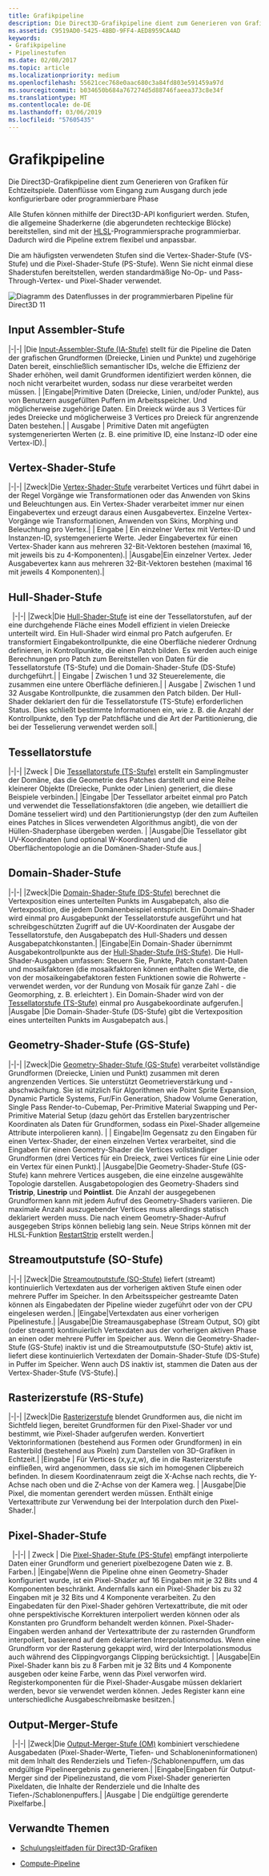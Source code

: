 ```yaml
---
title: Grafikpipeline
description: Die Direct3D-Grafikpipeline dient zum Generieren von Grafiken für Echtzeitspiele. Datenflüsse vom Eingang zum Ausgang durch jede konfigurierbare oder programmierbare Phase
ms.assetid: C9519AD0-5425-48BD-9FF4-AED8959CA4AD
keywords:
- Grafikpipeline
- Pipelinestufen
ms.date: 02/08/2017
ms.topic: article
ms.localizationpriority: medium
ms.openlocfilehash: 55621cec768e0aac680c3a84fd803e591459a97d
ms.sourcegitcommit: b034650b684a767274d5d88746faeea373c8e34f
ms.translationtype: MT
ms.contentlocale: de-DE
ms.lasthandoff: 03/06/2019
ms.locfileid: "57605435"
---
```

# <a name="graphics-pipeline"></a>Grafikpipeline


Die Direct3D-Grafikpipeline dient zum Generieren von Grafiken für Echtzeitspiele. Datenflüsse vom Eingang zum Ausgang durch jede konfigurierbare oder programmierbare Phase

Alle Stufen können mithilfe der Direct3D-API konfiguriert werden. Stufen, die allgemeine Shaderkerne (die abgerundeten rechteckige Blöcke) bereitstellen, sind mit der [HLSL](https://msdn.microsoft.com/library/windows/desktop/bb509561)-Programmiersprache programmierbar. Dadurch wird die Pipeline extrem flexibel und anpassbar.

Die am häufigsten verwendeten Stufen sind die Vertex-Shader-Stufe (VS-Stufe) und die Pixel-Shader-Stufe (PS-Stufe). Wenn Sie nicht einmal diese Shaderstufen bereitstellen, werden standardmäßige No-Op- und Pass-Through-Vertex- und Pixel-Shader verwendet.

![Diagramm des Datenflusses in der programmierbaren Pipeline für Direct3D 11](images/d3d11-pipeline-stages.jpg)

## <a name="input-assembler-stage"></a>Input Assembler-Stufe

|-|-| |Die [Input-Assembler-Stufe (IA-Stufe)](input-assembler-stage--ia-.md) stellt für die Pipeline die Daten der grafischen Grundformen (Dreiecke, Linien und Punkte) und zugehörige Daten bereit, einschließlich semantischer IDs, welche die Effizienz der Shader erhöhen, weil damit Grundformen identifiziert werden können, die noch nicht verarbeitet wurden, sodass nur diese verarbeitet werden müssen. | |Eingabe|Primitive Daten (Dreiecke, Linien, und/oder Punkte), aus von Benutzern ausgefüllten Puffern im Arbeitsspeicher. Und möglicherweise zugehörige Daten. Ein Dreieck würde aus 3 Vertices für jedes Dreiecke und möglicherweise 3 Vertices pro Dreieck für angrenzende Daten bestehen.| | Ausgabe | Primitive Daten mit angefügten systemgenerierten Werten (z. B. eine primitive ID, eine Instanz-ID oder eine Vertex-ID).|

## <a name="vertex-shader-stage"></a>Vertex-Shader-Stufe

|-|-| |Zweck|Die [Vertex-Shader-Stufe](vertex-shader-stage--vs-.md) verarbeitet Vertices und führt dabei in der Regel Vorgänge wie Transformationen oder das Anwenden von Skins und Beleuchtungen aus. Ein Vertex-Shader verarbeitet immer nur einen Eingabevertex und erzeugt daraus einen Ausgabevertex. Einzelne Vertex-Vorgänge wie Transformationen, Anwenden von Skins, Morphing und Beleuchtung pro Vertex.| | Eingabe | Ein einzelner Vertex mit Vertex-ID und Instanzen-ID, systemgenerierte Werte. Jeder Eingabevertex für einen Vertex-Shader kann aus mehreren 32-Bit-Vektoren bestehen (maximal 16, mit jeweils bis zu 4-Komponenten).| |Ausgabe|Ein einzelner Vertex. Jeder Ausgabevertex kann aus mehreren 32-Bit-Vektoren bestehen (maximal 16 mit jeweils 4 Komponenten).|
 
## <a name="hull-shader-stage"></a>Hull-Shader-Stufe
 
|-|-| |Zweck|Die [Hull-Shader-Stufe](hull-shader-stage--hs-.md) ist eine der Tessellatorstufen, auf der eine durchgehende Fläche eines Modell effizient in vielen Dreiecke unterteilt wird. Ein Hull-Shader wird einmal pro Patch aufgerufen. Er transformiert Eingabekontrollpunkte, die eine Oberfläche niederer Ordnung definieren, in Kontrollpunkte, die einen Patch bilden. Es werden auch einige Berechnungen pro Patch zum Bereitstellen von Daten für die Tessellatorstufe (TS-Stufe) und die Domain-Shader-Stufe (DS-Stufe) durchgeführt.| | Eingabe | Zwischen 1 und 32 Steuerelemente, die zusammen eine untere Oberfläche definieren.| | Ausgabe | Zwischen 1 und 32 Ausgabe Kontrollpunkte, die zusammen den Patch bilden. Der Hull-Shader deklariert den für die Tessellatorstufe (TS-Stufe) erforderlichen Status. Dies schließt bestimmte Informationen ein, wie z. B. die Anzahl der Kontrollpunkte, den Typ der Patchfläche und die Art der Partitionierung, die bei der Tesselierung verwendet werden soll.|

## <a name="tessellator-stage"></a>Tessellatorstufe

|-|-| |Zweck | Die [Tessellatorstufe (TS-Stufe)](tessellator-stage--ts-.md) erstellt ein Samplingmuster der Domäne, das die Geometrie des Patches darstellt und eine Reihe kleinerer Objekte (Dreiecke, Punkte oder Linien) generiert, die diese Beispiele verbinden.| |Eingabe |Der Tessellator arbeitet einmal pro Patch und verwendet die Tessellationsfaktoren (die angeben, wie detailliert die Domäne tesseliert wird) und den Partitionierungstyp (der den zum Aufteilen eines Patches in Slices verwendeten Algorithmus angibt), die von der Hüllen-Shaderphase übergeben werden. | |Ausgabe|Die Tessellator gibt UV-Koordinaten (und optional W-Koordinaten) und die Oberflächentopologie an die Domänen-Shader-Stufe aus.|

## <a name="domain-shader-stage"></a>Domain-Shader-Stufe

|-|-| |Zweck|Die [Domain-Shader-Stufe (DS-Stufe)](domain-shader-stage--ds-.md) berechnet die Vertexposition eines unterteilten Punkts im Ausgabepatch, also die Vertexposition, die jedem Domänenbeispiel entspricht. Ein Domain-Shader wird einmal pro Ausgabepunkt der Tessellatorstufe ausgeführt und hat schreibgeschützten Zugriff auf die UV-Koordinaten der Ausgabe der Tessellatorstufe, den Ausgabepatch des Hull-Shaders und dessen Ausgabepatchkonstanten.| |Eingabe|Ein Domain-Shader übernimmt Ausgabekontrollpunkte aus der [Hull-Shader-Stufe (HS-Stufe)](hull-shader-stage--hs-.md). Die Hull-Shader-Ausgaben umfassen: Steuern Sie, Punkte, Patch constant-Daten und mosaikfaktoren (die mosaikfaktoren können enthalten die Werte, die von der mosaikeingabefaktoren festen Funktionen sowie die Rohwerte - verwendet werden, vor der Rundung von Mosaik für ganze Zahl - die Geomorphing, z. B. erleichtert ). Ein Domain-Shader wird von der [Tessellatorstufe (TS-Stufe)](tessellator-stage--ts-.md) einmal pro Ausgabekoordinate aufgerufen.| |Ausgabe |Die Domain-Shader-Stufe (DS-Stufe) gibt die Vertexposition eines unterteilten Punkts im Ausgabepatch aus.|

## <a name="geometry-shader-stage"></a>Geometry-Shader-Stufe (GS-Stufe)

|-|-| |Zweck|Die [Geometry-Shader-Stufe (GS-Stufe)](geometry-shader-stage--gs-.md) verarbeitet vollständige Grundformen (Dreiecke, Linien und Punkt) zusammen mit deren angrenzenden Vertices. Sie unterstützt Geometrieverstärkung und -abschwächung. Sie ist nützlich für Algorithmen wie Point Sprite Expansion, Dynamic Particle Systems, Fur/Fin Generation, Shadow Volume Generation, Single Pass Render-to-Cubemap, Per-Primitive Material Swapping und Per-Primitive Material Setup (dazu gehört das Erstellen baryzentrischer Koordinaten als Daten für Grundformen, sodass ein Pixel-Shader allgemeine Attribute interpolieren kann). | | Eingabe|Im Gegensatz zu den Eingaben für einen Vertex-Shader, der einen einzelnen Vertex verarbeitet, sind die Eingaben für einen Geometry-Shader die Vertices vollständiger Grundformen (drei Vertices für ein Dreieck, zwei Vertices für eine Linie oder ein Vertex für einen Punkt).| |Ausgabe|Die Geometry-Shader-Stufe (GS-Stufe) kann mehrere Vertices ausgeben, die eine einzelne ausgewählte Topologie darstellen. Ausgabetopologien des Geometry-Shaders sind <strong>Tristrip</strong>, <strong>Linestrip</strong> und <strong>Pointlist</strong>. Die Anzahl der ausgegebenen Grundformen kann mit jedem Aufruf des Geometry-Shaders variieren. Die maximale Anzahl auszugebender Vertices muss allerdings statisch deklariert werden muss. Die nach einem Geometry-Shader-Aufruf ausgegeben Strips können beliebig lang sein. Neue Strips können mit der HLSL-Funktion [RestartStrip](https://msdn.microsoft.com/library/windows/desktop/bb509660) erstellt werden.|

## <a name="stream-output-stage"></a>Streamoutputstufe (SO-Stufe)

|-|-| |Zweck|Die [Streamoutputstufe (SO-Stufe)](stream-output-stage--so-.md) liefert (streamt) kontinuierlich Vertexdaten aus der vorherigen aktiven Stufe einen oder mehrere Puffer im Speicher. In den Arbeitsspeicher gestreamte Daten können als Eingabedaten der Pipeline wieder zugeführt oder von der CPU eingelesen werden.| |Eingabe|Vertexdaten aus einer vorherigen Pipelinestufe.| |Ausgabe|Die Streamausgabephase (Stream Output, SO) gibt (oder streamt) kontinuierlich Vertexdaten aus der vorherigen aktiven Phase an einen oder mehrere Puffer im Speicher aus. Wenn die Geometry-Shader-Stufe (GS-Stufe) inaktiv ist und die Streamoutputstufe (SO-Stufe) aktiv ist, liefert diese kontinuierlich Vertexdaten der Domain-Shader-Stufe (DS-Stufe) in Puffer im Speicher. Wenn auch DS inaktiv ist, stammen die Daten aus der Vertex-Shader-Stufe (VS-Stufe).|

## <a name="rasterizer-stage"></a>Rasterizerstufe (RS-Stufe)

|-|-| |Zweck|Die [Rasterizerstufe](rasterizer-stage--rs-.md) blendet Grundformen aus, die nicht im Sichtfeld liegen, bereitet Grundformen für den Pixel-Shader vor und bestimmt, wie Pixel-Shader aufgerufen werden. Konvertiert Vektorinformationen (bestehend aus Formen oder Grundformen) in ein Rasterbild (bestehend aus Pixeln) zum Darstellen von 3D-Grafiken in Echtzeit.| |Eingabe | Für Vertices (x,y,z,w), die in die Rasterizerstufe einfließen, wird angenommen, dass sie sich im homogenen Clipbereich befinden. In diesem Koordinatenraum zeigt die X-Achse nach rechts, die Y-Achse nach oben und die Z-Achse von der Kamera weg. | |Ausgabe|Die Pixel, die momentan gerendert werden müssen. Enthält einige Vertexattribute zur Verwendung bei der Interpolation durch den Pixel-Shader.|

## <a name="pixel-shader-stage"></a>Pixel-Shader-Stufe
 
|-|-| | Zweck | Die [Pixel-Shader-Stufe (PS-Stufe)](pixel-shader-stage--ps-.md) empfängt interpolierte Daten einer Grundform und generiert pixelbezogene Daten wie z. B. Farben.| |Eingabe|Wenn die Pipeline ohne einen Geometry-Shader konfiguriert wurde, ist ein Pixel-Shader auf 16 Eingaben mit je 32 Bits und 4 Komponenten beschränkt. Andernfalls kann ein Pixel-Shader bis zu 32 Eingaben mit je 32 Bits und 4 Komponente verarbeiten. Zu den Eingabedaten für den Pixel-Shader gehören Vertexattribute, die mit oder ohne perspektivische Korrekturen interpoliert werden können oder als Konstanten pro Grundform behandelt werden können. Pixel-Shader-Eingaben werden anhand der Vertexattribute der zu rasternden Grundform interpoliert, basierend auf dem deklarierten Interpolationsmodus. Wenn eine Grundform vor der Rasterung gekappt wird, wird der Interpolationsmodus auch während des Clippingvorgangs Clipping berücksichtigt. | |Ausgabe|Ein Pixel-Shader kann bis zu 8 Farben mit je 32 Bits und 4 Komponente ausgeben oder keine Farbe, wenn das Pixel verworfen wird. Registerkomponenten für die Pixel-Shader-Ausgabe müssen deklariert werden, bevor sie verwendet werden können. Jedes Register kann eine unterschiedliche Ausgabeschreibmaske besitzen.|

## <a name="output-merger-stage"></a>Output-Merger-Stufe
 
|-|-| |Zweck|Die [Output-Merger-Stufe (OM)](output-merger-stage--om-.md) kombiniert verschiedene Ausgabedaten (Pixel-Shader-Werte, Tiefen- und Schabloneninformationen) mit dem Inhalt des Renderziels und Tiefen-/Schablonenpuffern, um das endgültige Pipelineergebnis zu generieren.| |Eingabe|Eingaben für Output-Merger sind der Pipelinezustand, die vom Pixel-Shader generierten Pixeldaten, die Inhalte der Renderziele und die Inhalte des Tiefen-/Schablonenpuffers.| |Ausgabe | Die endgültige gerenderte Pixelfarbe.|

## <a name="related-topics"></a>Verwandte Themen

- [Schulungsleitfaden für Direct3D-Grafiken](index.md)

- [Compute-Pipeline](compute-pipeline.md)

